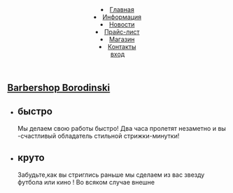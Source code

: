 <!DOCTYPE html>
<html>
<head>
  <title>Место где ебут твою маму!!!</title>
  <meta charset="utf-8"
  </head>
  <body>
  <header id="header"
    <div class="centerWrapper"
    <nav id="topmenu"
    <ul>
      <li><a href="#">Главная</a></li>
      <li><a href="#">Информация</a></li>
      <li><a href="#">Новости</a></li>
      <li><a href="#">Прайс-лист</a></li>
      <li><a href="#">Магазин</a></li>
      <li><a href="#">Контакты</a></li>
    </ul>
    </nav>
    <div id="accountMenu">
        <a class="accountMenu__enter" href="#">вход</a>
    </div>
    </div>
    </header>
    <div id="contentWrapper" role="main">
    <section id="about">
    <h1><a href="#">Barbershop Borodinski</a></h1>
    <ul>
        <li>
            <h2>быстро</h2>
            <p>Мы делаем свою работы быстро! Два часа пролетят незаметно и вы -счастливый обладатель стильной стрижки-минутки!</p>
            </li>
            <li>
                <h2>круто</h2>
                <p>Забудьте,как вы стриглись раньше мы сделаем из вас звезду футбола или кино ! Во всяком случае внешне </p>
                </li>
                
